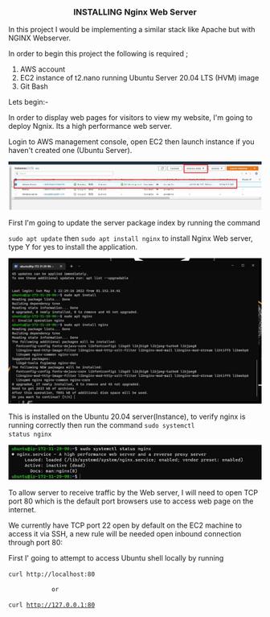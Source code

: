 ### <center>INSTALLING Nginx Web Server 

In this project I would be implementing a similar stack like Apache but with NGINX Webserver.

In order to begin this project the following is required ;

<ol>
  <li>AWS account</li>
  <li>EC2 instance of t2.nano running Ubuntu Server 20.04 LTS (HVM) image</li>
  <li>Git Bash</li> 
  </ol>

Lets begin:-

In order to display web pages for visitors to view my website, I'm going to deploy Ngnix. Its a high performance web server.

Login to AWS management console, open EC2 then launch instance if you haven't created one (Ubuntu Server).

 ![Ubuntu Server](./Images/instance.JPG)

 First I'm going to update the server package index by running the command 
 
 <code>sudo apt update</code> then <code>sudo apt install nginx</code> to install Nginx Web server, type Y for yes to install the application.

  ![Ubuntu Server](./Images/ngnix.JPG)


This is installed on the Ubuntu 20.04 server(Instance), to verify nginx is running correctly then run the command <code>sudo systemctl status nginx</code>

  ![Nginx](./Images/status.JPG)

  To allow server to receive traffic by the Web server, I will need to open TCP port 80 which is the default port browsers use to access web page on the internet. 

  We currently have TCP port 22 open by default on the EC2 machine to access it via SSH, a new rule will be needed open inbound connection through port 80:

  First I' going to attempt to access Ubuntu shell locally by running  


<code>curl http://localhost:80 </code>
                
                or

<code>curl http://127.0.0.1:80</code>